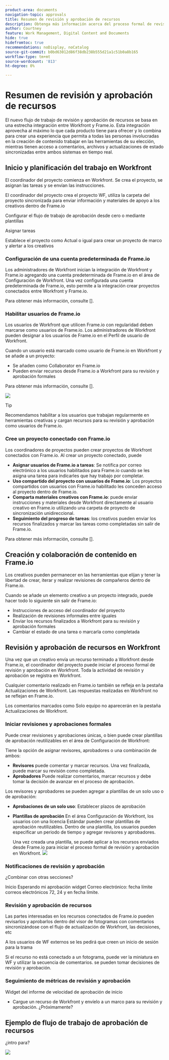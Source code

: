 ```yaml
---
product-area: documents
navigation-topic: approvals
title: Resumen de revisión y aprobación de recursos
description: Obtenga más información acerca del proceso formal de revisión y aprobación en Workfront.
author: Courtney
feature: Work Management, Digital Content and Documents
hide: true
hidefromtoc: true
recommendations: noDisplay, noCatalog
source-git-commit: b0bd63012d86f38db238b555d21a1c51b0a8b165
workflow-type: tm+mt
source-wordcount: '813'
ht-degree: 0%

---
```



# Resumen de revisión y aprobación de recursos

El nuevo flujo de trabajo de revisión y aprobación de recursos se basa en una estrecha integración entre Workfront y Frame.io. Esta integración aprovecha al máximo lo que cada producto tiene para ofrecer y lo combina para crear una experiencia que permita a todas las personas involucradas en la creación de contenido trabajar en las herramientas de su elección, mientras tienen acceso a comentarios, archivos y actualizaciones de estado sincronizadas entre ambos sistemas en tiempo real.

<!-- link to frame docs-->

## Inicio y planificación del trabajo en Workfront

El coordinador del proyecto comienza en Workfront. Se crea el proyecto, se asignan las tareas y se envían las instrucciones.

El coordinador del proyecto crea el proyecto WF, utiliza la carpeta del proyecto sincronizada para enviar información y materiales de apoyo a los creativos dentro de Frame.io

Configurar el flujo de trabajo de aprobación desde cero o mediante plantillas

Asignar tareas

Establece el proyecto como Actual o igual para crear un proyecto de marco y alertar a los creativos

### Configuración de una cuenta predeterminada de Frame.io

Los administradores de Workfront inician la integración de Workfront y Frame.io agregando una cuenta predeterminada de Frame.io en el área de Configuración de Workfront. Una vez configurada una cuenta predeterminada de Frame.io, esto permite a la integración crear proyectos conectados entre Workfront y Frame.io.

Para obtener más información, consulte [].


<!-- in procedure article we need to cover how groups work with projects and how the frame account is associated with a group. And that accounts other than the default can be added on a 1:1 basis using the dev token. -->


### Habilitar usuarios de Frame.io

Los usuarios de Workfront que utilicen Frame.io con regularidad deben marcarse como usuarios de Frame.io. Los administradores de Workfront pueden designar a los usuarios de Frame.io en el Perfil de usuario de Workfront.

Cuando un usuario está marcado como usuario de Frame.io en Workfront y se añade a un proyecto:

* Se añaden como Collaborator en Frame.io
* Pueden enviar recursos desde Frame.io a Workfront para su revisión y aprobación formales

Para obtener más información, consulte [].

![](assets/Frame-enabled-user.png)

>[!TIP]
>
>Recomendamos habilitar a los usuarios que trabajan regularmente en herramientas creativas y cargan recursos para su revisión y aprobación como usuarios de Frame.io.

### Cree un proyecto conectado con Frame.io

Los coordinadores de proyectos pueden crear proyectos de Workfront conectados con Frame.io. Al crear un proyecto conectado, puede

* **Asignar usuarios de Frame.io a tareas**: Se notifica por correo electrónico a los usuarios habilitados para Frame.io cuando se les asigna una tarea para indicarles que hay trabajo por completar.
* **Uso compartido del proyecto con usuarios de Frame.io**: Los proyectos compartidos con usuarios con Frame.io habilitado les conceden acceso al proyecto dentro de Frame.io.
* **Comparta materiales creativos con Frame.io**: puede enviar instrucciones y materiales desde Workfront directamente al usuario creativo en Frame.io utilizando una carpeta de proyecto de sincronización unidireccional.
* **Seguimiento del progreso de tareas**: los creativos pueden enviar los recursos finalizados y marcar las tareas como completadas sin salir de Frame.io.

Para obtener más información, consulte [].

<!--Preassign approval templates to asks coming in the future-->


## Creación y colaboración de contenido en Frame.io

Los creativos pueden permanecer en las herramientas que elijan y tener la libertad de crear, iterar y realizar revisiones de compañeros dentro de Frame.io.

Cuando se añade un elemento creativo a un proyecto integrado, puede hacer todo lo siguiente sin salir de Frame.io:

* Instrucciones de acceso del coordinador del proyecto
* Realización de revisiones informales entre iguales
* Enviar los recursos finalizados a Workfront para su revisión y aprobación formales
* Cambiar el estado de una tarea o marcarla como completada
<!-- * Notification of decision
* Upload new versions of connected assets marked as needs more work < will automatically connect>-->


## Revisión y aprobación de recursos en Workfront

Una vez que un creativo envía un recurso terminado a Workfront desde Frame.io, el coordinador del proyecto puede iniciar el proceso formal de revisión y aprobación en Workfront. Toda la actividad de revisión y aprobación se registra en Workfront.

Cualquier comentario realizado en Frame.io también se refleja en la pestaña Actualizaciones de Workfront. Las respuestas realizadas en Workfront no se reflejan en Frame.io.

Los comentarios marcados como Solo equipo no aparecerán en la pestaña Actualizaciones de Workfront.

### Iniciar revisiones y aprobaciones formales

Puede crear revisiones y aprobaciones únicas, o bien puede crear plantillas de aprobación reutilizables en el área de Configuración de Workfront:

Tiene la opción de asignar revisores, aprobadores o una combinación de ambos:

* **Revisores** puede comentar y marcar recursos. Una vez finalizada, puede marcar su revisión como completada. <!--example of when to add reviewers-->
* **Aprobadores** Puede realizar comentarios, marcar recursos y debe tomar la decisión de avanzar en el proceso de aprobación.

Los revisores y aprobadores se pueden agregar a plantillas de un solo uso o de aprobación:

<!--can also assign teams and set deadline-->

* **Aprobaciones de un solo uso**: Establecer plazos de aprobación

* **Plantillas de aprobación**
En el área Configuración de Workfront, los usuarios con una licencia Estándar pueden crear plantillas de aprobación reutilizables. Dentro de una plantilla, los usuarios pueden especificar un periodo de tiempo y agregar revisores y aprobadores. <!--do we want to mention any upcoming plans here? -->

  Una vez creada una plantilla, se puede aplicar a los recursos enviados desde Frame.io para iniciar el proceso formal de revisión y aprobación en Workfront.
  ![](assets/assign-template.png)

<!-- can set timreframe which calculates deadline once approval is started. >

    For more information, see [Create and manage Approval Templates](/)<!--don't forget link-->

### Notificaciones de revisión y aprobación

¿Combinar con otras secciones?

Inicio Esperando mi aprobación widget Correo electrónico: fecha límite correos electrónicos 72, 24 y en fecha límite.

<!-- upload assets directly to workfront to be reviewed in Frame.io/ Will have to send manually at first

Reviewer/approver needs to go through email to get to frame vier
-->

### Revisión y aprobación de recursos

Las partes interesadas en los recursos conectados de Frame.io pueden revisarlos y aprobarlos dentro del visor de fotogramas con comentarios sincronizándose con el flujo de actualización de Workfront, las decisiones, etc

<!-- include screenshot from frame.io-->

A los usuarios de WF externos se les pedirá que creen un inicio de sesión para la trama

Si el recurso no está conectado a un fotograma, puede ver la miniatura en WF y utilizar la secuencia de comentarios. se pueden tomar decisiones de revisión y aprobación.

### Seguimiento de métricas de revisión y aprobación

Widget del informe de velocidad de aprobación de inicio

<!--
### Published approved assets to Adobe Experience Manager Assets

Use the native integration to send approved assets to AEM.
-->


* Cargue un recurso de Workfront y envíelo a un marco para su revisión y aprobación. ¿Próximamente?

## Ejemplo de flujo de trabajo de aprobación de recursos

¿intro para?

![](assets/example-workflow.png) <!-- probbly need a different version of this but add something similar rather than typing all out?-->
